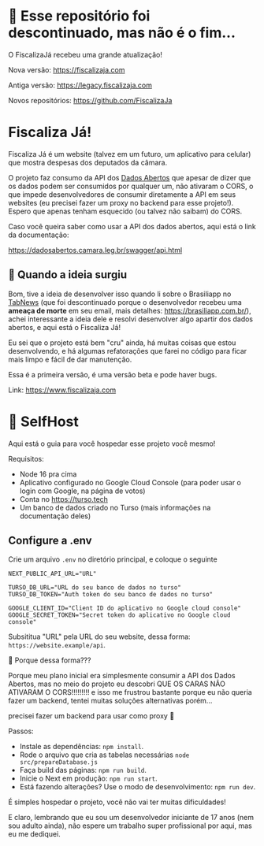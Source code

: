 # 👋 Esse repositório foi descontinuado, mas não é o fim...

O FiscalizaJá recebeu uma grande atualização!

Nova versão: https://fiscalizaja.com

Antiga versão: https://legacy.fiscalizaja.com

Novos repositórios: https://github.com/FiscalizaJa

# Fiscaliza Já!
Fiscaliza Já é um website (talvez em um futuro, um aplicativo para celular) que mostra despesas dos deputados da câmara.

O projeto faz consumo da API dos [Dados Abertos](https://dadosabertos.camara.leg.br/) que apesar de dizer que os dados podem ser consumidos por qualquer um, não ativaram o CORS, o que impede desenvolvedores de consumir diretamente a API em seus websites (eu precisei fazer um proxy no backend para esse projeto!). Espero que apenas tenham esquecido (ou talvez não saibam) do CORS.

Caso você queira saber como usar a API dos dados abertos, aqui está o link da documentação:

https://dadosabertos.camara.leg.br/swagger/api.html

## 👀 Quando a ideia surgiu
Bom, tive a ideia de desenvolver isso quando li sobre o Brasiliapp no [TabNews](https://www.tabnews.com.br/MrRayzor/o-brasiliapp-acabou) (que foi descontinuado porque o desenvolvedor recebeu uma **ameaça de morte** em seu email, mais detalhes: https://brasiliapp.com.br/), achei interessante a ideia dele e resolvi desenvolver algo apartir dos dados abertos, e aqui está o Fiscaliza Já!

Eu sei que o projeto está bem "cru" ainda, há muitas coisas que estou desenvolvendo, e há algumas refatorações que farei no código para ficar mais limpo e fácil de dar manutenção.

Essa é a primeira versão, é uma versão beta e pode haver bugs.

Link: https://www.fiscalizaja.com

# 🚀 SelfHost
Aqui está o guia para você hospedar esse projeto você mesmo!

Requisitos:

- Node 16 pra cima
- Aplicativo configurado no Google Cloud Console (para poder usar o login com Google, na página de votos)
- Conta no https://turso.tech
- Um banco de dados criado no Turso (mais informações na documentação deles)

## Configure a .env

Crie um arquivo `.env` no diretório principal, e coloque o seguinte

```
NEXT_PUBLIC_API_URL="URL"

TURSO_DB_URL="URL do seu banco de dados no turso"
TURSO_DB_TOKEN="Auth token do seu banco de dados no turso"

GOOGLE_CLIENT_ID="Client ID do aplicativo no Google cloud console"
GOOGLE_SECRET_TOKEN="Secret token do aplicativo no Google cloud console"
```

Subsititua "URL" pela URL do seu website, dessa forma:
`https://website.example/api`.

🤔 Porque dessa forma???

Porque meu plano inicial era simplesmente consumir a API dos Dados Abertos, mas no meio do projeto eu descobri QUE OS CARAS NÃO ATIVARAM O CORS!!!!!!!!! e isso me frustrou bastante porque eu não queria fazer um backend, tentei muitas soluções alternativas porém...

precisei fazer um backend para usar como proxy 🤡

Passos:
- Instale as dependências: `npm install`.
- Rode o arquivo que cria as tabelas necessárias `node src/prepareDatabase.js`
- Faça build das páginas: `npm run build`.
- Inicie o Next em produção: `npm run start`.
- Está fazendo alterações? Use o modo de desenvolvimento: `npm run dev`.

É simples hospedar o projeto, você não vai ter muitas dificuldades!

E claro, lembrando que eu sou um desenvolvedor iniciante de 17 anos (nem sou adulto ainda), não espere um trabalho super profissional por aqui, mas eu me dediquei.
